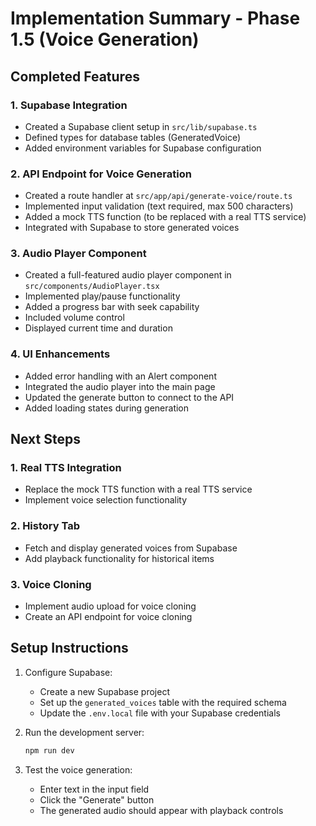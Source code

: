 # Implementation Summary - Phase 1.5 (Voice Generation)

## Completed Features

### 1. Supabase Integration
- Created a Supabase client setup in `src/lib/supabase.ts`
- Defined types for database tables (GeneratedVoice)
- Added environment variables for Supabase configuration

### 2. API Endpoint for Voice Generation
- Created a route handler at `src/app/api/generate-voice/route.ts`
- Implemented input validation (text required, max 500 characters)
- Added a mock TTS function (to be replaced with a real TTS service)
- Integrated with Supabase to store generated voices

### 3. Audio Player Component
- Created a full-featured audio player component in `src/components/AudioPlayer.tsx`
- Implemented play/pause functionality
- Added a progress bar with seek capability
- Included volume control
- Displayed current time and duration

### 4. UI Enhancements
- Added error handling with an Alert component
- Integrated the audio player into the main page
- Updated the generate button to connect to the API
- Added loading states during generation

## Next Steps

### 1. Real TTS Integration
- Replace the mock TTS function with a real TTS service
- Implement voice selection functionality

### 2. History Tab
- Fetch and display generated voices from Supabase
- Add playback functionality for historical items

### 3. Voice Cloning
- Implement audio upload for voice cloning
- Create an API endpoint for voice cloning

## Setup Instructions

1. Configure Supabase:
   - Create a new Supabase project
   - Set up the `generated_voices` table with the required schema
   - Update the `.env.local` file with your Supabase credentials

2. Run the development server:
   ```bash
   npm run dev
   ```

3. Test the voice generation:
   - Enter text in the input field
   - Click the "Generate" button
   - The generated audio should appear with playback controls 